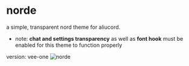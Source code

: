 # norde
a simple, transparent nord theme for aliucord.

- note: **chat and settings transparency** as well as **font hook** must be enabled for this theme to function properly

version: vee-one
![norde](https://user-images.githubusercontent.com/92243378/137434767-dc0ce4ad-0611-4b1a-891d-6560e8e23de9.jpg)
